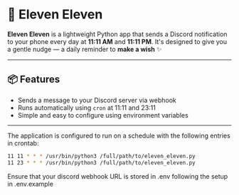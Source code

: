 # 🌟 Eleven Eleven

**Eleven Eleven** is a lightweight Python app that sends a Discord notification to your phone every day at **11:11 AM** and **11:11 PM**. It's designed to give you a gentle nudge — a daily reminder to **make a wish** ✨

---

## 📦 Features

- Sends a message to your Discord server via webhook
- Runs automatically using `cron` at 11:11 and 23:11
- Simple and easy to configure using environment variables

---

The application is configured to run on a schedule with the following entries in crontab:

```bash
11 11 * * * /usr/bin/python3 /full/path/to/eleven_eleven.py
11 23 * * * /usr/bin/python3 /full/path/to/eleven_eleven.py
```

Ensure that your discord webhook URL is stored in .env following the setup in .env.example


